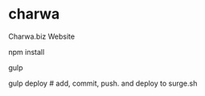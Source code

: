 # charwa
Charwa.biz Website

npm install

gulp

gulp deploy     # add, commit, push. and deploy to surge.sh
